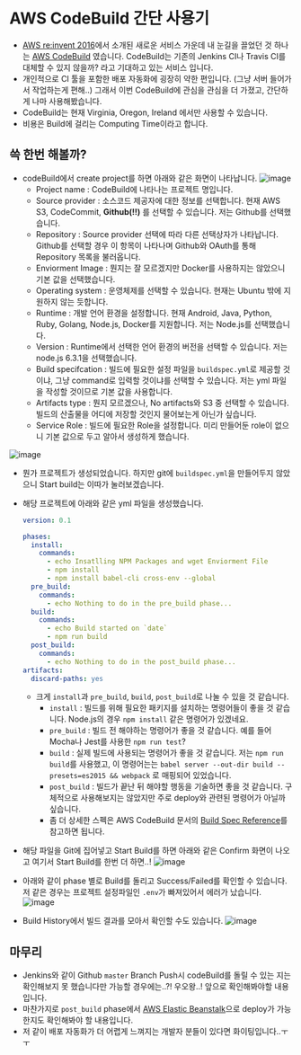 # AWS CodeBuild 간단 사용기
- [AWS re:invent 2016](https://aws.amazon.com/ko/blogs/korea/2016-12-aws-webinars-for-developers/?adbsc=social_20161205_68501326&adbid=1803719293218097&adbpl=fb&adbpr=1563378127252216)에서 소개된 새로운 서비스 가운데 내 눈길을 끌었던 것 하나는 [AWS CodeBuild](https://aws.amazon.com/ko/codebuild/) 였습니다. CodeBuild는 기존의 Jenkins CI나 Travis CI를 대체할 수 있지 않을까? 라고 기대하고 있는 서비스 입니다.
- 개인적으로 CI 툴을 포함한 배포 자동화에 굉장히 약한 편입니다. (그냥 서버 들어가서 작업하는게 편해..) 그래서 이번 CodeBuild에 관심을 관심을 더 가졌고, 간단하게 나마 사용해봤습니다.
- CodeBuild는 현재 Virginia, Oregon, Ireland 에서만 사용할 수 있습니다.
- 비용은 Build에 걸리는 Computing Time이라고 합니다.

## 쓱 한번 해볼까?
- codeBuild에서 create project를 하면 아래와 같은 화면이 나타납니다.
   ![image](https://cloud.githubusercontent.com/assets/8033320/21104006/25d31bf2-c0c8-11e6-9c43-2ebea2c8e006.png)
  - Project name : CodeBuild에 나타나는 프로젝트 명입니다.
  - Source provider : 소스코드 제공자에 대한 정보를 선택합니다. 현재 AWS S3, CodeCommit, **Github(!!)** 를 선택할 수 있습니다. 저는 Github를 선택했습니다.
   - Repository : Source provider 선택에 따라 다른 선택상자가 나타납니다. Github를 선택할 경우 이 항목이 나타나며 Github와 OAuth를 통해 Repository 목록을 불러옵니다.
  - Enviorment Image : 뭔지는 잘 모르겠지만 Docker를 사용하지는 않았으니 기본 값을 선택했습니다.
  - Operating system : 운영체제를 선택할 수 있습니다. 현재는 Ubuntu 밖에 지원하지 않는 듯합니다.
  - Runtime : 개발 언어 환경을 설정합니다. 현재 Android, Java, Python, Ruby, Golang, Node.js, Docker를 지원합니다. 저는 Node.js를 선택했습니다.
  - Version : Runtime에서 선택한 언어 환경의 버전을 선택할 수 있습니다. 저는 node.js 6.3.1을 선택했습니다.
  - Build specifcation : 빌드에 필요한 설정 파일을 `buildspec.yml`로 제공할 것이냐, 그냥 command로 입력할 것이냐를 선택할 수 있습니다. 저는 yml 파일을 작성할 것이므로 기본 값을 사용합니다.
  - Artifacts type : 뭔지 모르겠으나, No artifacts와 S3 중 선택할 수 있습니다. 빌드의 산출물을 어디에 저장할 것인지 물어보는게 아닌가 싶습니다.
  - Service Role : 빌드에 필요한 Role을 설정합니다. 미리 만들어둔 role이 없으니 기본 값으로 두고 알아서 생성하게 했습니다.

![image](https://cloud.githubusercontent.com/assets/8033320/21104366/9c87feba-c0c9-11e6-9fef-28745c224eb8.png)
- 뭔가 프로젝트가 생성되었습니다. 하지만 git에 `buildspec.yml`을 만들어두지 않았으니 Start build는 이따가 눌러보겠습니다.
- 해당 프로젝트에 아래와 같은 yml 파일을 생성했습니다.

  ```yml
  version: 0.1

  phases:
    install:
      commands:
        - echo Insatlling NPM Packages and wget Enviorment File
        - npm install
        - npm install babel-cli cross-env --global
    pre_build:
      commands:
        - echo Nothing to do in the pre_build phase...
    build:
      commands:
        - echo Build started on `date`
        - npm run build
    post_build:
      commands:
        - echo Nothing to do in the post_build phase...
  artifacts:
    discard-paths: yes
  ```
  - 크게 `install`과 `pre_build`, `build`, `post_build`로 나눌 수 있을 것 같습니다.
    - `install` : 빌드를 위해 필요한 패키지를 설치하는 명령어들이 좋을 것 같습니다. Node.js의 경우 `npm install` 같은 명령어가 있겠네요.
    - `pre_build` : 빌드 전 해야하는 명령어가 좋을 것 같습니다. 예를 들어 Mocha나 Jest를 사용한 `npm run test`?
    - `build` : 실제 빌드에 사용되는 명령어가 좋을 것 같습니다. 저는 `npm run build`를 사용했고, 이 명령어는는 `babel server --out-dir build --presets=es2015 && webpack` 로 매핑되어 있었습니다.
    - `post_build` : 빌드가 끝난 뒤 해야할 행동을 기술하면 좋을 것 같습니다. 구체적으로 사용해보지는 않았지만 주로 deploy와 관련된 명령어가 아닐까 싶습니다.
    - 좀 더 상세한 스펙은 AWS CodeBuild 문서의 [Build Spec Reference](http://docs.aws.amazon.com/codebuild/latest/userguide/build-spec-ref.html)를 참고하면 됩니다.
- 해당 파일을 Git에 집어넣고 Start Build를 하면 아래와 같은 Confirm 화면이 나오고 여기서 Start Build를 한번 더 하면..!
![image](https://cloud.githubusercontent.com/assets/8033320/21104545/4994ad2e-c0ca-11e6-9aff-9b222cac1926.png)
- 아래와 같이 phase 별로 Build를 돌리고 Success/Failed를 확인할 수 있습니다. 저 같은 경우는 프로젝트 설정파일인 `.env`가 빠져있어서 에러가 났습니다.
![image](https://cloud.githubusercontent.com/assets/8033320/21104972/e9ac8b96-c0cb-11e6-9ee2-424ee693d6f7.png)
- Build History에서 빌드 결과를 모아서 확인할 수도 있습니다.
![image](https://cloud.githubusercontent.com/assets/8033320/21105550/f8fdb1c2-c0cd-11e6-8200-c003fcb8bd40.png)

## 마무리
- Jenkins와 같이 Github `master` Branch Push시 codeBuild를 돌릴 수 있는 지는 확인해보지 못 했습니다만 가능할 경우에는..?! 우오왕..! 앞으로 확인해봐야할 내용입니다.
- 마찬가지로 `post_build` phase에서 [AWS Elastic Beanstalk](https://aws.amazon.com/ko/documentation/elastic-beanstalk/)으로 deploy가 가능한지도 확인해봐야 할 내용입니다.
- 저 같이 배포 자동화가 더 어렵게 느껴지는 개발자 분들이 있다면 화이팅입니다..ㅜㅜ
